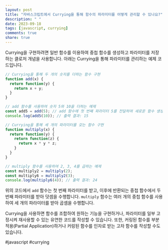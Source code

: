 ```yaml
---
layout: post
title: "자바스크립트에서 Currying을 통해 함수의 파라미터를 어떻게 관리할 수 있나요?"
description: " "
date: 2023-09-18
tags: [javascript, currying]
comments: true
share: true
---
```


Currying을 구현하려면 일반 함수를 이용하여 중첩 함수를 생성하고 파라미터를 저장하는 클로저 개념을 사용합니다. 아래는 Currying을 통해 파라미터를 관리하는 예제 코드입니다.

```javascript
// Currying을 통해 두 개의 숫자를 더하는 함수 구현
function add(x) {
  return function(y) {
    return x + y;
  }
}

// add 함수를 사용하여 숫자 5와 10을 더하는 예제
const add5 = add(5); // add 함수에 첫 번째 파라미터 5를 전달하여 새로운 함수 생성
console.log(add5(10)); // 출력 결과: 15

// Currying을 통해 세 개의 파라미터를 갖는 함수 구현
function multiply(x) {
  return function(y) {
    return function(z) {
      return x * y * z;
    }
  }
}

// multiply 함수를 사용하여 2, 3, 4를 곱하는 예제
const multiply2 = multiply(2);
const multiply6 = multiply2(3);
console.log(multiply6(4)); // 출력 결과: 24
```

위의 코드에서 `add` 함수는 첫 번째 파라미터를 받고, 이후에 반환되는 중첩 함수에서 두 번째 파라미터를 받아 덧셈을 수행합니다. `multiply` 함수는 여러 개의 중첩 함수를 사용하여 세 개의 파라미터를 받아 곱셈을 수행합니다.

Currying을 사용하면 함수를 조합하여 원하는 기능을 구현하거나, 파라미터를 일부 고정시켜 재사용할 수 있는 유연한 코드를 작성할 수 있습니다. 또한, 커링된 함수를 부분 적용(Partial Application)하거나 커링된 함수를 인자로 받는 고차 함수를 작성할 수도 있습니다.

#javascript #currying
